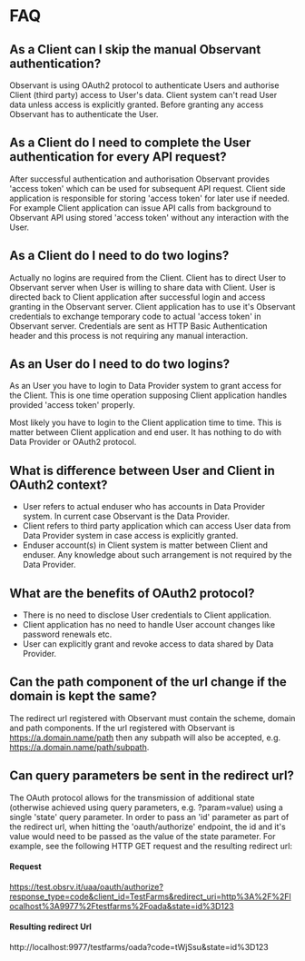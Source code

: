 # FAQ

## As a Client can I skip the manual Observant authentication?
Observant is using OAuth2 protocol to authenticate Users and authorise Client (third party) access to User's data. Client system can't read User data unless access is explicitly granted. Before granting any access Observant has to authenticate the User.

## As a Client do I need to complete the User authentication for every API request?
After successful authentication and authorisation Observant provides 'access token' which can be used for subsequent API request. Client side application is responsible for storing 'access token' for later use if needed. For example Client application can issue API calls from background to Observant API using stored 'access token' without any interaction with the User.

## As a Client do I need to do two logins?
Actually no logins are required from the Client. Client has to direct User to Observant server when User is willing to share data with Client. User is directed back to Client application after successful login and access granting in the Observant server. Client application has to use it's Observant credentials to exchange temporary code to actual 'access token' in Observant server. Credentials are sent as HTTP Basic Authentication header and this process is not requiring any manual interaction.

## As an User do I need to do two logins?
As an User you have to login to Data Provider system to grant access for the Client. This is one time operation supposing Client application handles provided 'access token' properly.

Most likely you have to login to the Client application time to time. This is matter between Client application and end user. It has nothing to do with Data Provider or OAuth2 protocol.

## What is difference between User and Client in OAuth2 context?
* User refers to actual enduser who has accounts in Data Provider system. In current case Observant is the Data Provider.
* Client refers to third party application which can access User data from Data Provider system in case access is explicitly granted.
* Enduser account(s) in Client system is matter between Client and enduser. Any knowledge about such arrangement is not required by the Data Provider.

## What are the benefits of OAuth2 protocol?
* There is no need to disclose User credentials to Client application.
* Client application has no need to handle User account changes like password renewals etc.
* User can explicitly grant and revoke access to data shared by Data Provider.

## Can the path component of the url change if the domain is kept the same?
The redirect url registered with Observant must contain the scheme, domain and path components. If the url registered with Observant is https://a.domain.name/path then any subpath will also be accepted, e.g. https://a.domain.name/path/subpath.

## Can query parameters be sent in the redirect url?
The OAuth protocol allows for the transmission of additional state (otherwise achieved using query parameters, e.g. ?param=value) using a single 'state' query parameter. In order to pass an 'id' parameter as part of the redirect url, when hitting the 'oauth/authorize' endpoint, the id and it's value would need to be passed as the value of the state parameter. For example, see the following HTTP GET request and the resulting redirect url:

#### Request
https://test.obsrv.it/uaa/oauth/authorize?response_type=code&client_id=TestFarms&redirect_uri=http%3A%2F%2Flocalhost%3A9977%2Ftestfarms%2Foada&state=id%3D123

#### Resulting redirect Url
http://localhost:9977/testfarms/oada?code=tWjSsu&state=id%3D123



